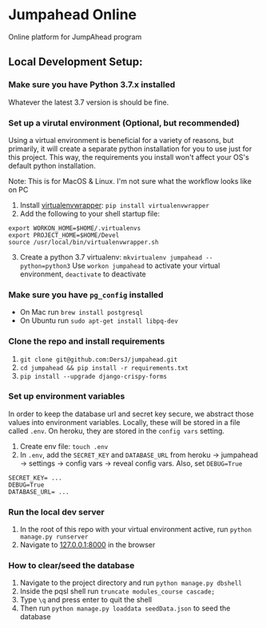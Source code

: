 # Jumpahead Online
Online platform for JumpAhead program

## Local Development Setup:

### Make sure you have Python 3.7.x installed
Whatever the latest 3.7 version is should be fine.

### Set up a virutal environment (Optional, but recommended)
Using a virtual environment is beneficial for a variety of reasons, but primarily, it will create a separate python installation for you to use just for this project. This way, the requirements you install won't affect your OS's default python installation.

Note: This is for MacOS & Linux. I'm not sure what the workflow looks like on PC

1. Install [virtualenvwrapper](https://virtualenvwrapper.readthedocs.io/en/latest/install.html): `pip install virtualenvwrapper`
2. Add the following to your shell startup file:
```
export WORKON_HOME=$HOME/.virtualenvs
export PROJECT_HOME=$HOME/Devel
source /usr/local/bin/virtualenvwrapper.sh
```
3. Create a python 3.7 virtualenv: `mkvirtualenv jumpahead --python=python3`
Use `workon jumpahead` to activate your virtual environment, `deactivate` to deactivate

### Make sure you have `pg_config` installed
- On Mac run `brew install postgresql`
- On Ubuntu run `sudo apt-get install libpq-dev`

### Clone the repo and install requirements
1. `git clone git@github.com:DersJ/jumpahead.git`
2. `cd jumpahead && pip install -r requirements.txt`
3. `pip install --upgrade django-crispy-forms`

### Set up environment variables
In order to keep the database url and secret key secure, we abstract those values into environment variables. Locally, these will be stored in a file called `.env`. On heroku, they are stored in the `config vars` setting.

1. Create env file: `touch .env`
2. In `.env`, add the `SECRET_KEY` and `DATABASE_URL` from heroku -> jumpahead -> settings -> config vars -> reveal config vars. Also, set `DEBUG=True`
```
SECRET_KEY= ...
DEBUG=True
DATABASE_URL= ...
```

### Run the local dev server
1. In the root of this repo with your virtual environment active, run `python manage.py runserver` 
2. Navigate to [127.0.0.1:8000]() in the browser


### How to clear/seed the database
1. Navigate to the project directory and run `python manage.py dbshell`
2. Inside the pqsl shell run `truncate modules_course cascade;`
3. Type `\q` and press enter to quit the shell
4. Then run `python manage.py loaddata seedData.json` to seed the database